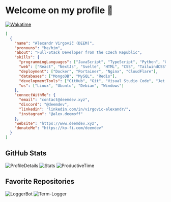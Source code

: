 # **Welcome on my profile 👋**
[![Wakatime](https://wakatime.com/badge/user/4eeecd2f-b83e-434d-9783-fb202ba16da2.svg)](https://wakatime.com/@4eeecd2f-b83e-434d-9783-fb202ba16da2)

```json
[
  {
    "name": "Alexandr Virgovič (DEEM)",
    "pronouns": "he/him",
    "about": "Full-Stack Developer from the Czech Republic",
    "skills": {
      "programmingLanguages": ["JavaScript", "TypeScript", "Python", "Go"],
      "web": ["React", "NextJs", "Svelte", "HTML", "CSS", "TailwindCSS", "Next UI", "Nuxt"],
      "deployment": ["Docker", "Portainer", "Nginx", "CloudFlare"],
      "databases": ["MongoDB", "MySQL", "Redis"],
      "developmentTools": ["GitHub", "Git", "Visual Studio Code", "Jet Brains", "NPMJs"],
      "os": ["Linux", "Ubuntu", "Debian", "Windows"]
    },
    "connectWithMe": {
      "email": "contact@deemdev.xyz",
      "discord": "@deemdev",
      "linkedin": "linkedin.com/in/virgovic-alexandr/",
      "instagram": "@alex.deemoff"
    },
    "website": "https://www.deemdev.xyz",
    "donateMe": "https://ko-fi.com/deemdev"
  }
]
```

## **GitHub Stats**

![ProfileDetails](https://github-profile-summary-cards.vercel.app/api/cards/profile-details?username=devdeem&theme=github_dark)
![Stats](https://github-profile-summary-cards.vercel.app/api/cards/stats?username=devdeem&theme=github_dark)
![ProductiveTime](https://github-profile-summary-cards.vercel.app/api/cards/productive-time?username=devdeem&theme=github_dark)

## **Favorite Repositories**

![LoggerBot](https://github-readme-stats.vercel.app/api/pin/?username=devdeem&repo=Logger-Bot&theme=dark&show_owner=true)
![Term-Logger](https://github-readme-stats.vercel.app/api/pin/?username=devdeem&repo=term-logger&theme=dark&show_owner=true)
